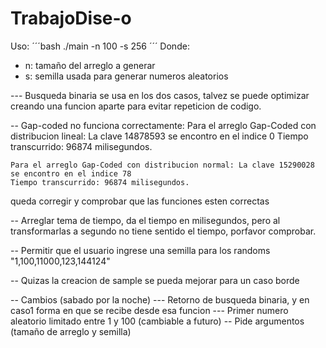 # TrabajoDise-o

Uso:
´´´bash
./main -n 100 -s 256
´´´
Donde:
- n: tamaño del arreglo a generar
- s: semilla usada para generar numeros aleatorios

--- Busqueda binaria se usa en los dos casos, talvez se puede optimizar creando una funcion aparte para evitar repeticion de codigo.

-- Gap-coded no funciona correctamente:
    Para el arreglo Gap-Coded con distribucion lineal: La clave 14878593 se encontro en el indice 0
    Tiempo transcurrido: 96874 milisegundos.

    Para el arreglo Gap-Coded con distribucion normal: La clave 15290028 se encontro en el indice 78
    Tiempo transcurrido: 96874 milisegundos.
queda corregir y comprobar que las funciones esten correctas

-- Arreglar tema de tiempo, da el tiempo en milisegundos, pero al transformarlas a segundo no tiene sentido el tiempo, porfavor comprobar.

-- Permitir que el usuario ingrese una semilla para los randoms "1,100,11000,123,144124"

-- Quizas la creacion de sample se pueda mejorar para un caso borde


-- Cambios (sabado por la noche)
--- Retorno de busqueda binaria, y en caso1 forma en que se recibe desde esa funcion
--- Primer numero aleatorio limitado entre 1 y 100 (cambiable a futuro)
-- Pide argumentos (tamaño de arreglo y semilla)
